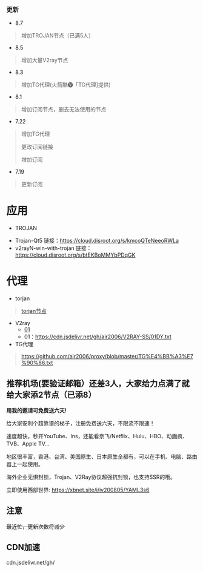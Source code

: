 ### 更新 
- 8.7
> 增加TROJAN节点（已满5人）
- 8.5
> 增加大量V2ray节点
- 8.3
> 增加TG代理(火箭酷🅥「TG代理]提供)
- 8.1
>增加订阅节点，删去无法使用的节点
- 7.22 
> 增加TG代理
>
> 更改订阅链接
>
> 增加订阅
- 7.19
> 更新订阅

# 应用
- TROJAN
 * Trojan-Qt5
 链接：https://cloud.disroot.org/s/kmcoQTeNeeoRWLa
 * v2rayN-win-with-trojan
 链接：https://cloud.disroot.org/s/btEKBoMMYbPDqGK


# 代理
- torjan
> [torjan节点](https://github.com/air2006/proxy/blob/master/tor.md)
- V2ray
  * [01](https://cdn.jsdelivr.net/gh/air2006/V2RAY-SS/01DY.txt)
  * 01：https://cdn.jsdelivr.net/gh/air2006/V2RAY-SS/01DY.txt
- TG代理
> https://github.com/air2006/proxy/blob/master/TG%E4%BB%A3%E7%90%86.txt


## 推荐机场(要验证邮箱）还差3人，大家给力点满了就给大家添2节点（已添8）

**用我的邀请可免费送六天!**

给大家安利个超靠谱的梯子，注册免费送六天，不限流不限速！

速度超快，秒开YouTube、Ins，还能看奈飞/Netflix、Hulu、HBO、动画疯、TVB、Apple TV...

地区很丰富，香港、台湾、美国原生、日本原生全都有，可以在手机、电脑、路由器上一起使用。

海外企业无惧封锁，Trojan、V2Ray协议超强抗封锁，也支持SSR的哦。

立即使用西部世界: https://xbnet.site/i/iv200805/YAML3s6

## 注意
~~最近忙，更新次数将减少~~

## CDN加速
cdn.jsdelivr.net/gh/

